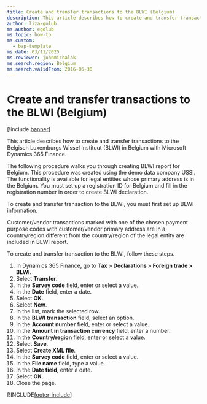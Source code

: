 ```yaml
---
title: Create and transfer transactions to the BLWI (Belgium)
description: This article describes how to create and transfer transactions to the BLWI in Belgium with Microsoft Dynamics 365 Finance.
author: liza-golub
ms.author: egolub
ms.topic: how-to
ms.custom: 
  - bap-template
ms.date: 03/11/2025
ms.reviewer: johnmichalak
ms.search.region: Belgium
ms.search.validFrom: 2016-06-30
---
```


# Create and transfer transactions to the BLWI (Belgium)

[!include [banner](../../includes/banner.md)]

This article describes how to create and transfer transactions to the Belgisch Luxemburgs Wissel Instituut (BLWI) in Belgium with Microsoft Dynamics 365 Finance.

The following procedure walks you through creating BLWI report for Belgium. This procedure was created using the demo data company USSI. The functionality is available for legal entities whose primary address is in the Belgium. You must set up a registration ID for Belgium and fill in the registration number in order to create BLWI declaration.

To create and transfer transaction to the BLWI, you must first set up BLWI information.

Customer/vendor transactions marked with one of the chosen payment purpose codes with customer/vendor primary address are in a country/region different from the country/region of the legal entity are included in BLWI report.

To create and transfer transaction to the BLWI, follow these steps.

1. In Dynamics 365 Finance, go to **Tax \> Declarations \> Foreign trade \> BLWI**.
2. Select **Transfer**.
3. In the **Survey code** field, enter or select a value.
4. In the **Date** field, enter a date.
5. Select **OK**.
6. Select **New**.
7. In the list, mark the selected row.
8. In the **BLWI transaction** field, select an option.
9. In the **Account number** field, enter or select a value.
10. In the **Amount in transaction currency** field, enter a number.
11. In the **Country/region** field, enter or select a value.
12. Select **Save**.
13. Select **Create XML file**.
14. In the **Survey code** field, enter or select a value.
15. In the **File name** field, type a value.
16. In the **Date field**, enter a date.
17. Select **OK**.
18. Close the page.



[!INCLUDE[footer-include](../../../includes/footer-banner.md)]
